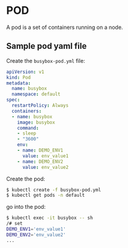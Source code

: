 # POD
A pod is a set of containers running on a node.

## Sample pod yaml file
Create the `busybox-pod.yml` file:
```yaml
apiVersion: v1
kind: Pod
metadata:
  name: busybox
  namespace: default
spec:
  restartPolicy: Always
  containers:
  - name: busybox
    image: busybox
    command:
    - sleep
    - "3600"
    env:
    - name: DEMO_ENV1
      value: env_value1
    - name: DEMO_ENV2
      value: env_value2
```

Create the pod:
```sh
$ kubectl create -f busybox-pod.yml
$ kubectl get pods -n default
```

go into the pod:
```sh
$ kubectl exec -it busybox -- sh
/# set
DEMO_ENV1='env_value1'
DEMO_ENV2='env_value2'
...
```
